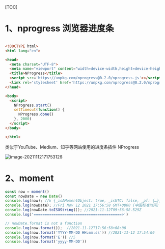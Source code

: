 [TOC]

# 1、nprogress 浏览器进度条

```html

<!DOCTYPE html>
<html lang="en">

<head>
  <meta charset="UTF-8">
  <meta name="viewport" content="width=device-width,height=device-height">
  <title>NProgress</title>
  <script src='https://unpkg.com/nprogress@0.2.0/nprogress.js'></script>
  <link rel='stylesheet' href='https://unpkg.com/nprogress@0.2.0/nprogress.css'/>  
</head>

<body>
  <script>
    NProgress.start()
    setTimeout(function() {
      NProgress.done()
    }, 2000)
  </script>
</body>

</html>

```

类似于YouTube、Medium、知乎等网站使用的进度条插件 NProgress

![image-20211112171753126](E:\workplace\web-note\md文件用到的图片\image-20211112171753126.png)

# 2、moment

```javascript
const now = moment()
const nowDate = new Date()
console.log(now); //k {_isAMomentObject: true, _isUTC: false, _pf: {…}, _locale: H, _d: Fri Nov 12 2021 17:56:58 GMT+0800 (中国标准时间), …}
console.log(nowDate); //Fri Nov 12 2021 17:56:58 GMT+0800 (中国标准时间)
console.log(nowDate.toISOString()); //2021-11-12T09:56:58.529Z
console.log('========================================>')

// nowDate.format is not a function
console.log(now.format());  //2021-11-12T17:56:58+08:00
console.log(now.format('YYYY-MM-DD HH:mm:ss')) //2021-11-12 17:54:06
console.log(now.format('E')) //5
console.log(now.format('yyyy-MM-DD'))
```

